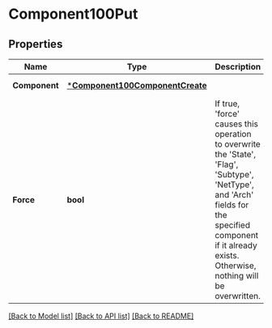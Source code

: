 # Component100Put

## Properties
Name | Type | Description | Notes
------------ | ------------- | ------------- | -------------
**Component** | [***Component100ComponentCreate**](Component.1.0.0_ComponentCreate.md) |  | [default to null]
**Force** | **bool** | If true, &#x27;force&#x27; causes this operation to overwrite the &#x27;State&#x27;, &#x27;Flag&#x27;, &#x27;Subtype&#x27;, &#x27;NetType&#x27;, and &#x27;Arch&#x27; fields for the specified component if it already exists. Otherwise, nothing will be overwritten. | [optional] [default to null]

[[Back to Model list]](../README.md#documentation-for-models) [[Back to API list]](../README.md#documentation-for-api-endpoints) [[Back to README]](../README.md)

